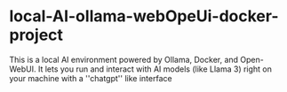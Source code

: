 # local-AI-ollama-webOpeUi-docker-project
This is a local AI environment powered by Ollama, Docker, and Open-WebUI. It lets you run and interact with AI models (like Llama 3) right on your machine with a ''chatgpt'' like interface
